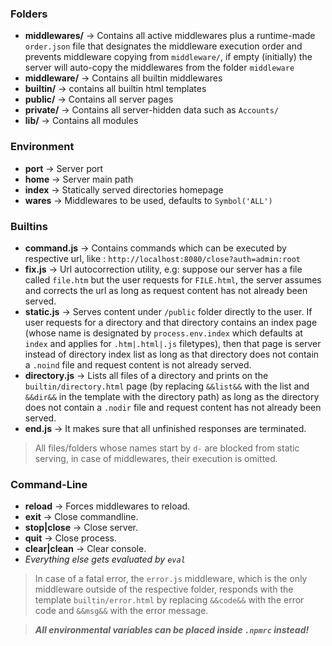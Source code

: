 ### Folders  
  * **middlewares/** -> Contains all active middlewares plus a runtime-made `order.json` file that designates the middleware execution order and prevents middleware copying from `middleware/`, if empty (initially) the server will auto-copy the middlewares from the folder `middleware`  
  * **middleware/** -> Contains all builtin middlewares  
  * **builtin/** -> contains all builtin html templates  
  * **public/** -> Contains all server pages  
  * **private/** -> Contains all server-hidden data such as `Accounts/`  
  * **lib/** -> Contains all modules  
  
### Environment  
  * **port** -> Server port  
  * **home** -> Server main path  
  * **index** -> Statically served directories homepage  
  * **wares** -> Middlewares to be used, defaults to `Symbol('ALL')`  
### Builtins  
  * **command.js** -> Contains commands which can be executed by respective url, like : `http://localhost:8080/close?auth=admin:root`  
  * **fix.js** -> Url autocorrection utility, e.g: suppose our server has a file called `file.htm` but the user requests for `FILE.html`, the server assumes and corrects the url as long as request content has not already been served.  
  * **static.js** -> Serves content under `/public` folder directly to the user. If user requests for a directory and that directory contains an index page (whose name is designated by `process.env.index` which defaults at `index` and applies for `.htm|.html|.js` filetypes), then that page is server instead of directory index list as long as that directory does not contain a `.noind` file and request content is not already served.  
  * **directory.js** -> Lists all files of a directory and prints on the `builtin/directory.html` page (by replacing `&&list&&` with the list and `&&dir&&` in the template with the directory path) as long as the directory does not contain a `.nodir` file and request content has not already been served.  
  * **end.js** -> It makes sure that all unfinished responses are terminated.  
  
> All files/folders whose names start by `d-` are blocked from static serving, in case of middlewares, their execution is omitted.  
  
### Command-Line  
  * **reload** -> Forces middlewares to reload.  
  * **exit** -> Close commandline.  
  * **stop|close** -> Close server.  
  * **quit** -> Close process.  
  * **clear|clean** -> Clear console.  
  * *Everything else gets evaluated by `eval`*  
  
> In case of a fatal error, the `error.js` middleware, which is the only middleware outside of the respective folder, responds with the template `builtin/error.html` by replacing `&&code&&` with the error code and `&&msg&&` with the error message.  
  
> ***All environmental variables can be placed inside `.npmrc` instead!***  